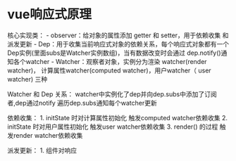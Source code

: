 
# vue响应式原理

  核心实现类：
    - observer：给对象的属性添加 getter 和 setter，用于依赖收集
                和派发更新
    - Dep：用于收集当前响应式对象的依赖关系，每个响应式对象都有一个
           Dep实例(里面subs是Watcher实例数组)，当有数据改变时会通过
           dep.notify()通知各个watcher
    - Watcher：观察者对象，实例分为渲染 watcher(render watcher)，
               计算属性watcher(computed watcher)，用户watcher（
               user watcher) 三种

  Watcher 和 Dep 关系：
      watcher中实例化了dep并向dep.subs中添加了订阅者,dep通过notify
      遍历dep.subs通知每个watcher更新              

  依赖收集：
     1. initState 时对计算属性初始化 触发computed watcher依赖收集
     2. initState 时对用户属性初始化 触发user watcher依赖收集
     3. render() 的过程 触发render watcher依赖收集

  派发更新：
     1. 组件对响应